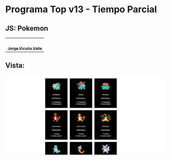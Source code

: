 # Programa Top v13 - Tiempo Parcial

## JS: Pokemon

<table>
  <tr>
      <td>
      <a href="https://jorge-vicuna.gitlab.io/jorge-vicuna/">
        <img src="https://jorge-vicuna.gitlab.io/jorge-vicuna/static/media/avatar.272f0e79.jpg" width="100px;" alt=""/>
        <br />
        <sub><b>Jorge Vicuña Valle</b></sub>
      </a>
    </td>
</Table>

## Vista:

<img src="./vista.png" width="1000px;" alt=""/>
